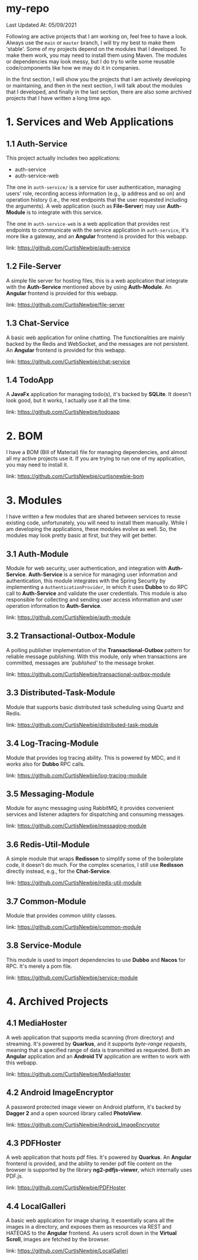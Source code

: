 # my-repo

Last Updated At: 05/09/2021

Following are active projects that I am working on, feel free to have a look. Always use the `main` or `master` branch, I will try my best to make them 'stable'. Some of my projects depend on the modules that I developed. To make them work, you may need to install them using Maven. The modules or dependencies may look messy, but I do try to write some reusable code/components like how we may do it in companies. 

In the first section, I will show you the projects that I am actively developing or maintaining, and then in the next section, I will talk about the modules that I developed, and finally in the last section, there are also some archived projects that I have written a long time ago.

# 1. Services and Web Applications

## 1.1 Auth-Service

This project actually includes two applications: 

- auth-service
- auth-service-web

The one in `auth-service/` is a service for user authentication, managing users' role, recording access information (e.g., ip address and so on) and operation history (i.e., the rest endpoints that the user requested including the arguments). A web application (such as **File-Server**) may use **Auth-Module** is to integrate with this service. 

The one in `auth-service-web` is a web application that provides rest endpoints to communicate with the service application in `auth-service`, it's more like a gateway, and an **Angular** frontend is provided for this webapp.

link: https://github.com/CurtisNewbie/auth-service

## 1.2 File-Server 

A simple file server for hosting files, this is a web application that integrate with the **Auth-Service** mentioned above by using **Auth-Module**. An **Angular** frontend is provided for this webapp.

link: https://github.com/CurtisNewbie/file-server

## 1.3 Chat-Service 

A basic web application for online chatting. The functionalities are mainly backed by the Redis and WebSocket, and the messages are not persistent. An **Angular** frontend is provided for this webapp.

link: https://github.com/CurtisNewbie/chat-service

## 1.4 TodoApp 

A **JavaFx** application for managing todo(s), it's backed by **SQLite**. It doesn't look good, but it works, I actually use it all the time.

link: https://github.com/CurtisNewbie/todoapp

# 2. BOM 

I have a BOM (Bill of Material) file for managing dependencies, and almost all my active projects use it. If you are trying to run one of my application, you may need to install it.

link: https://github.com/CurtisNewbie/curtisnewbie-bom

# 3. Modules

I have written a few modules that are shared between services to reuse existing code, unfortunately, you will need to install them manually. While I am developing the applications, these modules evolve as well. So, the modules may look pretty basic at first, but they will get better.

## 3.1 Auth-Module

Module for web security, user authentication, and integration with **Auth-Service**. **Auth-Service** is a service for managing user information and authentication, this module integrates with the Spring Security by implementing a `AuthenticationProvider`, in which it uses **Dubbo** to do RPC call to **Auth-Service** and validate the user credentials. This module is also responsible for collecting and sending user access information and user operation information to **Auth-Service**.

link: https://github.com/CurtisNewbie/auth-module

## 3.2 Transactional-Outbox-Module

A polling publisher implementation of the **Transactional-Outbox** pattern for reliable message publishing. With this module, only when transactions are committed, messages are *'published'* to the message broker.

link: https://github.com/CurtisNewbie/transactional-outbox-module

## 3.3 Distributed-Task-Module

Module that supports basic distributed task scheduling using Quartz and Redis. 

link: https://github.com/CurtisNewbie/distributed-task-module

## 3.4 Log-Tracing-Module 

Module that provides log tracing ability. This is powered by MDC, and it works also for **Dubbo** RPC calls.

link: https://github.com/CurtisNewbie/log-tracing-module

## 3.5 Messaging-Module 

Module for async messaging using RabbitMQ, it provides convenient services and listener adapters for dispatching and consuming messages.

link: https://github.com/CurtisNewbie/messaging-module

## 3.6 Redis-Util-Module 

A simple module that wraps **Redisson** to simplify some of the boilerplate code, it doesn't do much. For the complex scenarios, I still use **Redisson** directly instead, e.g., for the **Chat-Service**.

link: https://github.com/CurtisNewbie/redis-util-module

## 3.7 Common-Module

Module that provides common utility classes.

link: https://github.com/CurtisNewbie/common-module

## 3.8 Service-Module 

This module is used to import dependencies to use **Dubbo** and **Nacos** for RPC. It's merely a pom file. 

link: https://github.com/CurtisNewbie/service-module

# 4. Archived Projects

## 4.1 MediaHoster 

A web application that supports media scanning (from directory) and streaming. It's powered by **Quarkus**, and it supports *byte-range requests*, meaning that a specified range of data is transmitted as requested. Both an **Angular** application and an **Android TV** application are written to work with this webapp.

link: https://github.com/CurtisNewbie/MediaHoster

## 4.2 Android ImageEncryptor

A password protected image viewer on Android platform, it's backed by **Dagger 2** and a open sourced library called **PhotoView**. 

link: https://github.com/CurtisNewbie/Android_ImageEncryptor

## 4.3 PDFHoster

A web application that hosts pdf files. It's powered by **Quarkus**. An **Angular** frontend is provided, and the ability to render pdf file content on the browser is supported by the library **ng2-pdfjs-viewer**, which internally uses PDF.js.

link: https://github.com/CurtisNewbie/PDFHoster

## 4.4 LocalGalleri 

A basic web application for image sharing. It essentially scans all the images in a directory, and exposes them as resources via REST and HATEOAS to the **Angular** frontend. As users scroll down in the **Virtual Scroll**, images are fetched by the browser.

link: https://github.com/CurtisNewbie/LocalGalleri